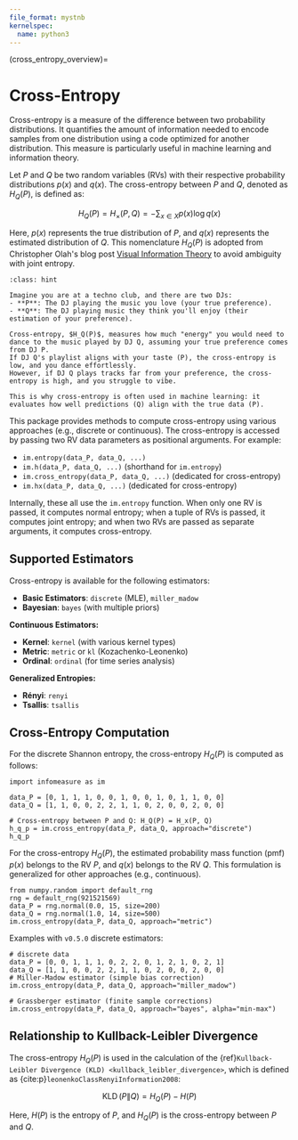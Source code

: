 ```yaml
---
file_format: mystnb
kernelspec:
  name: python3
---
```


(cross_entropy_overview)=
# Cross-Entropy
Cross-entropy is a measure of the difference between two probability distributions. It quantifies the amount of information needed to encode samples from one distribution using a code optimized for another distribution. This measure is particularly useful in machine learning and information theory.

Let $P$ and $Q$ be two random variables (RVs) with their respective probability distributions $p(x)$ and $q(x)$. The cross-entropy between $P$ and $Q$, denoted as $H_Q(P)$, is defined as:

$$
H_Q(P) = H_\times(P, Q) = -\sum_{x \in X} p(x) \log q(x)
$$

Here, $p(x)$ represents the true distribution of $P$, and $q(x)$ represents the estimated distribution of $Q$. This nomenclature $H_Q(P)$ is adopted from Christopher Olah's blog post [Visual Information Theory](https://colah.github.io/posts/2015-09-Visual-Information/#fnref4) to avoid ambiguity with joint entropy.

```{admonition} Understanding Cross-Entropy
:class: hint

Imagine you are at a techno club, and there are two DJs:
- **P**: The DJ playing the music you love (your true preference).
- **Q**: The DJ playing music they think you'll enjoy (their estimation of your preference).

Cross-entropy, $H_Q(P)$, measures how much "energy" you would need to dance to the music played by DJ Q, assuming your true preference comes from DJ P.
If DJ Q's playlist aligns with your taste (P), the cross-entropy is low, and you dance effortlessly.
However, if DJ Q plays tracks far from your preference, the cross-entropy is high, and you struggle to vibe.

This is why cross-entropy is often used in machine learning: it evaluates how well predictions (Q) align with the true data (P).
```


This package provides methods to compute cross-entropy using various approaches (e.g., discrete or continuous). The cross-entropy is accessed by passing two RV data parameters as positional arguments. For example:
- `im.entropy(data_P, data_Q, ...)`
- `im.h(data_P, data_Q, ...)` (shorthand for `im.entropy`)
- `im.cross_entropy(data_P, data_Q, ...)` (dedicated for cross-entropy)
- `im.hx(data_P, data_Q, ...)` (dedicated for cross-entropy)

Internally, these all use the `im.entropy` function. When only one RV is passed, it computes normal entropy; when a tuple of RVs is passed, it computes joint entropy; and when two RVs are passed as separate arguments, it computes cross-entropy.

## Supported Estimators

Cross-entropy is available for the following estimators:

- **Basic Estimators**: `discrete` (MLE), `miller_madow`
- **Bayesian**: `bayes` (with multiple priors)

**Continuous Estimators:**
- **Kernel**: `kernel` (with various kernel types)
- **Metric**: `metric` or `kl` (Kozachenko-Leonenko)
- **Ordinal**: `ordinal` (for time series analysis)

**Generalized Entropies:**
- **Rényi**: `renyi`
- **Tsallis**: `tsallis`

## Cross-Entropy Computation
For the discrete Shannon entropy, the cross-entropy $H_Q(P)$ is computed as follows:

```{code-cell}
import infomeasure as im

data_P = [0, 1, 1, 1, 0, 0, 1, 0, 0, 1, 0, 1, 1, 0, 0]
data_Q = [1, 1, 0, 0, 2, 2, 1, 1, 0, 2, 0, 0, 2, 0, 0]

# Cross-entropy between P and Q: H_Q(P) = H_x(P, Q)
h_q_p = im.cross_entropy(data_P, data_Q, approach="discrete")
h_q_p
```

For the cross-entropy $H_Q(P)$, the estimated probability mass function (pmf) $p(x)$ belongs to the RV $P$, and $q(x)$ belongs to the RV $Q$.
This formulation is generalized for other approaches (e.g., continuous).

```{code-cell}
from numpy.random import default_rng
rng = default_rng(921521569)
data_P = rng.normal(0.0, 15, size=200)
data_Q = rng.normal(1.0, 14, size=500)
im.cross_entropy(data_P, data_Q, approach="metric")
```

Examples with `v0.5.0` discrete estimators:

```{code-cell}
# discrete data
data_P = [0, 0, 1, 1, 1, 0, 2, 2, 0, 1, 2, 1, 0, 2, 1]
data_Q = [1, 1, 0, 0, 2, 2, 1, 1, 0, 2, 0, 0, 2, 0, 0]
# Miller-Madow estimator (simple bias correction)
im.cross_entropy(data_P, data_Q, approach="miller_madow")
```

```{code-cell}
# Grassberger estimator (finite sample corrections)
im.cross_entropy(data_P, data_Q, approach="bayes", alpha="min-max")
```

## Relationship to Kullback-Leibler Divergence
The cross-entropy $H_Q(P)$ is used in the calculation of the {ref}`Kullback-Leibler Divergence (KLD) <kullback_leibler_divergence>`,
which is defined as {cite:p}`leonenkoClassRenyiInformation2008`:

$$
\operatorname{KLD}(P \| Q) = H_Q(P) - H(P)
$$

Here, $H(P)$ is the entropy of $P$, and $H_Q(P)$ is the cross-entropy between $P$ and $Q$.
